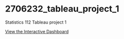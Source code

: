 # 2706232_tableau_project_1
Statistics 112 Tableau project 1 

[View the Interactive Dashboard](https://public.tableau.com/app/profile/art.sib/viz/book-final/DashboardMechaGoods?publish=yes)
